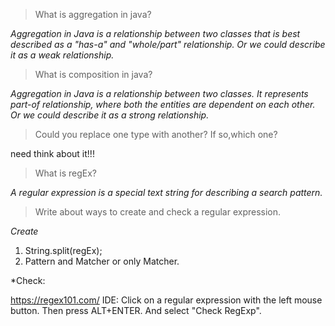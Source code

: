 > What is aggregation in java?

_Aggregation in Java is a relationship between two classes that is best described as a "has-a" and "whole/part" relationship._
_Or we could describe it as a *weak* relationship._

>What is composition in java?

_Aggregation in Java is a relationship between two classes. It represents part-of relationship, where  both the entities are dependent on each other._
_Or we could describe it as a *strong* relationship._

>Could you replace one type with another? If so,which one?

need think about it!!!

>What is regEx?

_A regular expression is a special text string for describing a search pattern._

>Write about ways to create and check a regular expression.

*Create*
1. String.split(regEx);
2. Pattern and Matcher or only Matcher.

*Check:

https://regex101.com/
IDE: Click on a regular expression with the left mouse button. Then press ALT+ENTER. And select "Check RegExp".

